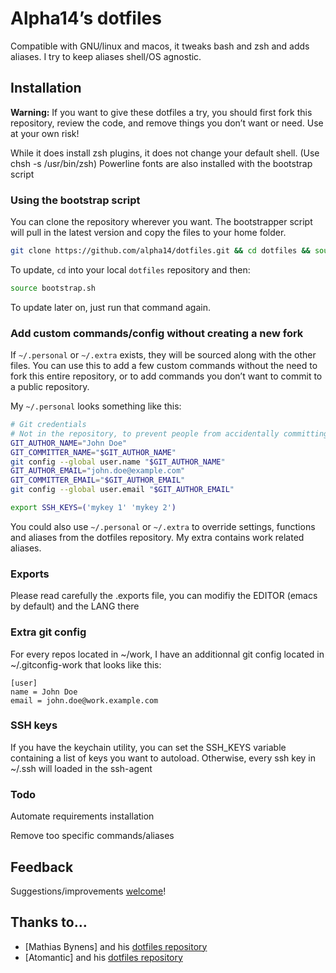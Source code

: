 # Alpha14’s dotfiles

Compatible with GNU/linux and macos, it tweaks bash and zsh and adds aliases.
I try to keep aliases shell/OS agnostic.

## Installation

**Warning:** If you want to give these dotfiles a try, you should first fork this repository, review the code, and remove things you don’t want or need. Use at your own risk!

While it does install zsh plugins, it does not change your default shell. (Use chsh -s /usr/bin/zsh)
Powerline fonts are also installed with the bootstrap script

### Using the bootstrap script

You can clone the repository wherever you want. The bootstrapper script will pull in the latest version and copy the files to your home folder.

```bash
git clone https://github.com/alpha14/dotfiles.git && cd dotfiles && source bootstrap.sh
```

To update, `cd` into your local `dotfiles` repository and then:

```bash
source bootstrap.sh
```
To update later on, just run that command again.

### Add custom commands/config without creating a new fork

If `~/.personal` or `~/.extra` exists, they will be sourced along with the other files. You can use this to add a few custom commands without the need to fork this entire repository, or to add commands you don’t want to commit to a public repository.

My `~/.personal` looks something like this:

```bash
# Git credentials
# Not in the repository, to prevent people from accidentally committing under my name
GIT_AUTHOR_NAME="John Doe"
GIT_COMMITTER_NAME="$GIT_AUTHOR_NAME"
git config --global user.name "$GIT_AUTHOR_NAME"
GIT_AUTHOR_EMAIL="john.doe@example.com"
GIT_COMMITTER_EMAIL="$GIT_AUTHOR_EMAIL"
git config --global user.email "$GIT_AUTHOR_EMAIL"

export SSH_KEYS=('mykey 1' 'mykey 2')
```

You could also use `~/.personal` or `~/.extra` to override settings, functions and aliases from the dotfiles repository.
My extra contains work related aliases.

### Exports

Please read carefully the .exports file, you can modifiy the EDITOR (emacs by default) and the LANG there


### Extra git config

For every repos located in ~/work, I have an additionnal git config located in ~/.gitconfig-work that looks like this:
```
[user]
name = John Doe
email = john.doe@work.example.com
```

### SSH keys
If you have the keychain utility, you can set the SSH_KEYS variable containing a list of keys you want to autoload. Otherwise, every ssh key in ~/.ssh will loaded in the ssh-agent

### Todo
Automate requirements installation

Remove too specific commands/aliases

## Feedback

Suggestions/improvements
[welcome](https://github.com/alpha14/dotfiles/issues)!

## Thanks to…

* [Mathias Bynens] and his [dotfiles repository](https://github.com/mathiasbynens/dotfiles)
* [Atomantic] and his [dotfiles repository](https://github.com/atomantic/dotfiles)